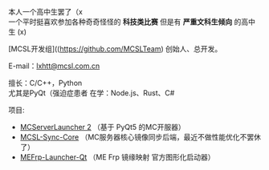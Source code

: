 本人一个高中生罢了（x  
一个平时挺喜欢参加各种奇奇怪怪的 **科技类比赛** 但是有 **严重文科生倾向** 的高中生 (x)

[MCSL开发组]((https://github.com/MCSLTeam) 创始人、总开发。

E-mail：[lxhtt@mcsl.com.cn](mailto:lxhtt@mcsl.com.cn)

擅长：C/C++，Python  
尤其是PyQt（强迫症患者
在学：Node.js、Rust、C#  

项目:

- [MCServerLauncher 2](https://mcsl.com.cn) （基于 PyQt5 的MC开服器）
- [MCSL-Sync-Core](https://github.com/MCSLTeam/MCSL-Sync-Core) （MC服务器核心镜像同步后端，最近不做性能优化不罢休了）
- [MEFrp-Launcher-Qt](https://github.com/LxHTT/MEFrp-Launcher-Qt) （ME Frp 镜缘映射 官方图形化启动器）
